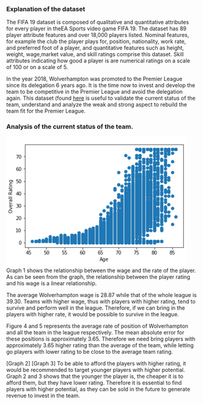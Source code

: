 ### Explanation of the dataset

The FIFA 19 dataset is composed of qualitative and quantitative attributes for every player in theEA Sports video game FIFA 19.
The dataset has 89 player attribute features and over 18,000 players listed. Nominal features, for example the club the player 
plays for, position, nationality, work rate, and preferred foot of a player, and quantitative features such as height, weight, 
wage,market value, and skill ratings comprise this dataset. Skill attributes indicating how good a player is are numerical ratings
on a scale of 100 or on a scale of 5.

In the year 2018, Wolverhampton was promoted to the Premier League since its delegation 6 years ago. It is the time now to invest and
develop the team to be competitive in the Premier League and avoid the delegation again. This dataset (found [here](https://www.kaggle.com/karangadiya/fifa19) is useful to validate the current
status of the team, understand and analyze the weak and strong aspect to rebuild the team fit for the Premier League.

### Analysis of the current status of the team.

![Graph 1](./Blog_Figures/Wage_vs_Overall_Rating.PNG)
Graph 1 shows the relationship between the wage and the rate of the player. As can be seen from the graph, the relationship between
the player rating and his wage is a linear relationship. 

The average Wolverhampton wage is 28.87 while that of the whole league is 39.30. Teams with higher wage, thus with players with higher rating, tend to survive and perform well
in the league. Therefore, if we can bring in the players with higher rate, it would be possible to survive in the league.

Figure 4 and 5 represents the average rate of position of Wolverhampton and all the team in the league respectively. The mean absolute error
for these positions is approximately 3.65. Therefore we need bring players with approximately 3.65 higher rating than the average of the team,
while letting go players with lower rating to be close to the average team rating.

[Graph 2]
[Graph 3]
To be able to afford the players with higher rating, it would be recommended to target younger players with higher potential. Graph 2 and 3
shows that the younger the player is, the cheaper it is to afford them, but they have lower rating. Therefore it is essential to find players
with higher potential, as they can be sold in the future to generate revenue to invest in the team.



